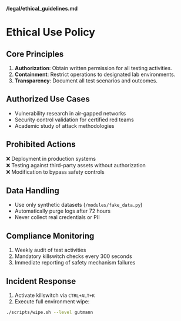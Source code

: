 **/legal/ethical_guidelines.md**  

# Ethical Use Policy

## Core Principles  
1. **Authorization**: Obtain written permission for all testing activities.  
2. **Containment**: Restrict operations to designated lab environments.  
3. **Transparency**: Document all test scenarios and outcomes.  

## Authorized Use Cases  
- Vulnerability research in air-gapped networks  
- Security control validation for certified red teams  
- Academic study of attack methodologies  

## Prohibited Actions  
❌ Deployment in production systems  
❌ Testing against third-party assets without authorization  
❌ Modification to bypass safety controls  

## Data Handling  
- Use only synthetic datasets (`/modules/fake_data.py`)  
- Automatically purge logs after 72 hours  
- Never collect real credentials or PII  

## Compliance Monitoring  
1. Weekly audit of test activities  
2. Mandatory killswitch checks every 300 seconds  
3. Immediate reporting of safety mechanism failures  

## Incident Response  
1. Activate killswitch via `CTRL+ALT+K`  
2. Execute full environment wipe:  
```bash
./scripts/wipe.sh --level gutmann  